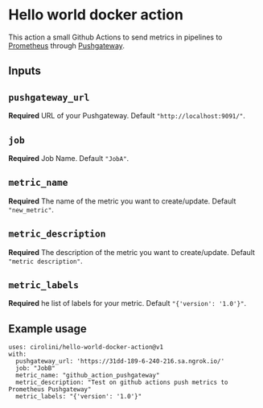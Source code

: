 # Hello world docker action

This action a small Github Actions to send metrics in pipelines to [Prometheus](https://github.com/prometheus/prometheus) through [Pushgateway](https://github.com/prometheus/pushgateway).

## Inputs

## `pushgateway_url`

**Required** URL of your Pushgateway. Default `"http://localhost:9091/"`.

## `job`

**Required** Job Name. Default `"JobA"`.

## `metric_name`

**Required** The name of the metric you want to create/update. Default `"new_metric"`.

## `metric_description`

**Required** The description of the metric you want to create/update. Default `"metric description"`.

## `metric_labels`

**Required** he list of labels for your metric. Default `"{'version': '1.0'}"`.

## Example usage

```
uses: cirolini/hello-world-docker-action@v1
with:
  pushgateway_url: 'https://31dd-189-6-240-216.sa.ngrok.io/'
  job: "JobB"
  metric_name: "github_action_pushgateway"
  metric_description: "Test on github actions push metrics to Prometheus Pushgateway"
  metric_labels: "{'version': '1.0'}"
```
